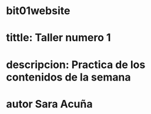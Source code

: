# bit01website
# tittle: Taller numero 1
# descripcion: Practica de los contenidos de la semana
# autor Sara Acuña
